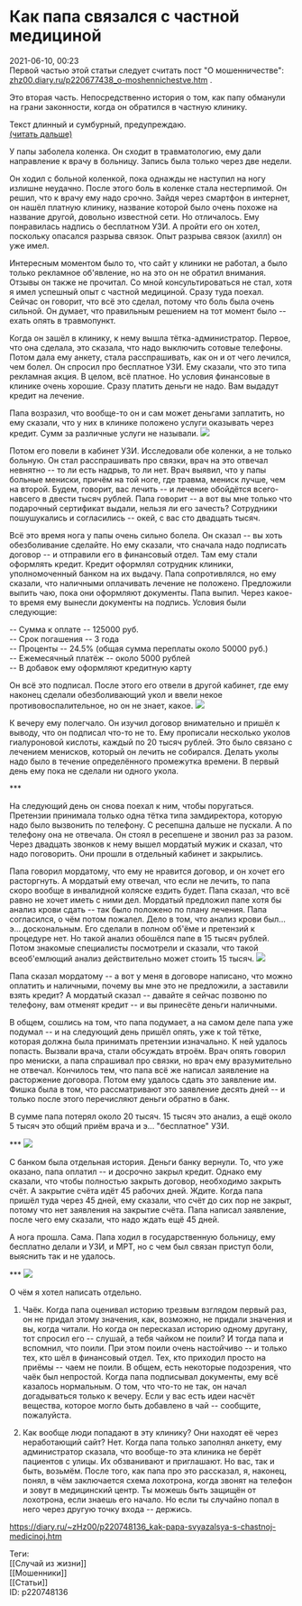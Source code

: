 Как папа связался с частной медициной
======================================

   
 2021-06-10, 00:23   
  Первой частью этой статьи следует считать пост "О мошенничестве":  [zhz00.diary.ru/p220677438\_o-moshennichestve.htm](О%20мошенничестве)  .   
   
 Это вторая часть. Непосредственно история о том, как папу обманули на грани законности, когда он обратился в частную клинику.   
   
 Текст длинный и сумбурный, предупреждаю.   
  [(читать дальше)](https://zHz00.diary.ru/p220748136.htm?index=1#linkmore220748136m1)      
   
 У папы заболела коленка. Он сходит в травматологию, ему дали направление к врачу в больницу. Запись была только через две недели.   
   
 Он ходил с больной коленкой, пока однажды не наступил на ногу излишне неудачно. После этого боль в коленке стала нестерпимой. Он решил, что к врачу ему надо срочно. Зайдя через смартфон в интернет, он нашёл платную клинику, название которой было очень похоже на название другой, довольно известной сети. Но отличалось. Ему понравилась надпись о бесплатном УЗИ. А пройти его он хотел, поскольку опасался разрыва связок. Опыт разрыва связок (ахилл) он уже имел.   
   
 Интересным моментом было то, что сайт у клиники не работал, а было только рекламное об'явление, но на это он не обратил внимания. Отзывы он также не прочитал. Со мной консультироваться не стал, хотя я имел успешный опыт с частной медициной. Сразу туда поехал. Сейчас он говорит, что всё это сделал, потому что боль была очень сильной. Он думает, что правильным решением на тот момент было -- ехать опять в травмопункт.   
   
 Когда он зашёл в клинику, к нему вышла тётка-администратор. Первое, что она сделала, это сказала, что надо выключить сотовые телефоны. Потом дала ему анкету, стала расспрашивать, как он и от чего лечился, чем болел. Он спросил про бесплатное УЗИ. Ему сказали, что это типа рекламная акция. В целом, всё платное. Но условия финансовые в клинике очень хорошие. Сразу платить деньги не надо. Вам выдадут кредит на лечение.   
   
 Папа возразил, что вообще-то он и сам может деньгами заплатить, но ему сказали, что у них в клинике положено услуги оказывать через кредит. Сумм за различные услуги не называли.  [![](https://i.imgur.com/gsVdz7b.png)](https://i.imgur.com/gsVdz7b.png)    
   
 Потом его повели в кабинет УЗИ. Исследовали обе коленки, а не только больную. Он стал расспрашивать про связки, врач на это отвечал невнятно -- то ли есть надрыв, то ли нет. Врач выявил, что у папы больные мениски, причём на той ноге, где травма, мениск лучше, чем на второй. Будем, говорит, вас лечить -- и лечение обойдётся всего-навсего в двести тысяч рублей. Папа говорит -- а вот вы мне только что подарочный сертификат выдали, нельзя ли его зачесть? Сотрудники пошушукались и согласились -- окей, с вас сто двадцать тысяч.   
   
 Всё это время нога у папы очень сильно болела. Он сказал -- вы хоть обезболивание сделайте. Но ему сказали, что сначала надо подписать договор -- и отправили его в финансовый отдел. Там ему стали оформлять кредит. Кредит оформлял сотрудник клиники, уполномоченный банком на их выдачу. Папа сопротивлялся, но ему сказали, что наличными оплачивать лечение не положено. Предложили выпить чаю, пока они оформляют документы. Папа выпил. Через какое-то время ему вынесли документы на подпись. Условия были следующие:   
   
 -- Сумма к оплате -- 125000 руб.   
 -- Срок погашения -- 3 года   
 -- Проценты -- 24.5% (общая сумма переплаты около 50000 руб.)   
 -- Ежемесячный платёж -- около 5000 рублей   
 -- В добавок ему оформляют кредитную карту   
   
 Он всё это подписал. После этого его отвели в другой кабинет, где ему наконец сделали обезболивающий укол и ввели некое противовоспалительное, но он не знает, какое.  [![](https://i.imgur.com/gsVdz7b.png)](https://i.imgur.com/gsVdz7b.png)    
   
 К вечеру ему полегчало. Он изучил договор внимательно и пришёл к выводу, что он подписал что-то не то. Ему прописали несколько уколов гиалуроновой кислоты, каждый по 20 тысяч рублей. Это было связано с лечением менисков, который он лечить не собирался. Делать уколы надо было в течение определённого промежутка времени. В первый день ему пока не сделали ни одного укола.   
   
 \*\*\*   
   
 На следующий день он снова поехал к ним, чтобы поругаться. Претензии принимала только одна тётка типа замдиректора, которую надо было вызвонить по телефону. С ресепшна дальше не пускали. А по телефону она не отвечала. Он стоял в ресепшене и звонил раз за разом. Через двадцать звонков к нему вышел мордатый мужик и сказал, что надо поговорить. Они прошли в отдельный кабинет и закрылись.   
   
 Папа говорил мордатому, что ему не нравится договор, и он хочет его расторгнуть. А мордатый ему отвечал, что если не лечить, то папа скоро вообще в инвалидной коляске ездить будет. Папа сказал, что всё равно не хочет иметь с ними дел. Мордатый предложил папе хотя бы анализ крови сдать -- так было положено по плану лечения. Папа согласился, о чём потом пожалел. Дело в том, что анализ крови был... э... доскональным. Его сделали в полном об'ёме и претензий к процедуре нет. Но такой анализ обошёлся папе в 15 тысяч рублей. Потом знакомые специалисты посмотрели и сказали, что такой всеоб'емлющий анализ действительно может стоить 15 тысяч.  [![](https://i.imgur.com/gsVdz7b.png)](https://i.imgur.com/gsVdz7b.png)    
   
 Папа сказал мордатому -- а вот у меня в договоре написано, что можно оплатить и наличными, почему вы мне это не предложили, а заставили взять кредит? А мордатый сказал -- давайте я сейчас позвоню по телефону, вам отменят кредит -- и вы принесёте деньги наличными.   
   
 В общем, сошлись на том, что папа подумает, а на самом деле папа уже подумал -- и на следующий день пришёл опять, уже к той тётке, которая должна была принимать претензии изначально. К ней удалось попасть. Вызвали врача, стали обсуждать втроём. Врач опять говорил про мениски, а папа спрашивал про связки, но врач ему вразумительно не отвечал. Кончилось тем, что папа всё же написал заявление на расторжение договора. Потом ему удалось сдать это заявление им. Фишка была в том, что рассматривают это заявление десять дней -- и только после этого перечисляют деньги обратно в банк.   
   
 В сумме папа потерял около 20 тысяч. 15 тысяч это анализ, а ещё около 5 тысяч это общий приём врача и э... "бесплатное" УЗИ.   
   
 \*\*\*  [![](https://i.imgur.com/gsVdz7b.png)](https://i.imgur.com/gsVdz7b.png)    
   
 С банком была отдельная история. Деньги банку вернули. То, что уже оказано, папа оплатил -- и досрочно закрыл кредит. Однако ему сказали, что чтобы полностью закрыть договор, необходимо закрыть счёт. А закрытие счёта идёт 45 рабочих дней. Ждите. Когда папа пришёл туда через 45 дней, ему сказали, что счёт до сих пор не закрыт, потому что нет заявления на закрытие счёта. Папа написал заявление, после чего ему сказали, что надо ждать ещё 45 дней.   
   
 А нога прошла. Сама. Папа ходил в государственную больницу, ему бесплатно делали и УЗИ, и МРТ, но с чем был связан приступ боли, выяснить так и не удалось.   
   
 \*\*\*  [![](https://i.imgur.com/gsVdz7b.png)](https://i.imgur.com/gsVdz7b.png)    
   
 О чём я хотел написать отдельно.   
   
 1. Чаёк. Когда папа оценивал историю трезвым взглядом первый раз, он не придал этому значения, как, возможно, не придали значения и вы, когда читали. Но когда он пересказал историю одному другану, тот спросил его -- слушай, а тебя чайком не поили? И тогда папа и вспомнил, что поили. При этом поили очень настойчиво -- и только тех, кто шёл в финансовый отдел. Тех, кто приходил просто на приёмы -- чаем не поили. В общем, есть некоторые подозрения, что чаёк был непростой. Когда папа подписывал документы, ему всё казалось нормальным. О том, что что-то не так, он начал догадываться только к вечеру. Если у вас есть идеи насчёт вещества, которое могло быть добавлено в чай -- сообщите, пожалуйста.   
   
 2. Как вообще люди попадают в эту клинику? Они находят её через неработающий сайт? Нет. Когда папа только заполнял анкету, ему администратор сказала, что вообще-то эта клиника не берёт пациентов с улицы. Их обзванивают и приглашают. Но вас, так и быть, возьмём. После того, как папа про это рассказал, я, наконец, понял, в чём заключается схема лохотрона, когда звонят на телефон и зовут в медицинский центр. Ты можешь быть защищён от лохотрона, если знаешь его начало. Но если ты случайно попал в него через другую точку входа -- держись.     
    
 <https://diary.ru/~zHz00/p220748136_kak-papa-svyazalsya-s-chastnoj-medicinoj.htm>   
   
 Теги:   
 [[Случай из жизни]]   
 [[Мошенники]]   
 [[Статьи]]   
 ID: p220748136